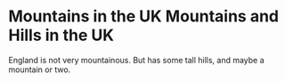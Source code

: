 Mountains in the UK
Mountains and Hills in the UK
===================
England is not very mountainous.
But has some tall hills, and maybe a mountain or two.
